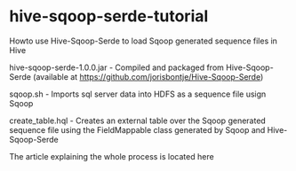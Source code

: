 # hive-sqoop-serde-tutorial
Howto use Hive-Sqoop-Serde to load Sqoop generated sequence files in Hive

hive-sqoop-serde-1.0.0.jar - Compiled and packaged from Hive-Sqoop-Serde (available at https://github.com/jorisbontje/Hive-Sqoop-Serde)

sqoop.sh - Imports sql server data into HDFS as a sequence file usign Sqoop

create_table.hql - Creates an external table over the Sqoop generated sequence file using the FieldMappable class generated by
                   Sqoop and Hive-Sqoop-Serde
                   
The article explaining the whole process is located here

